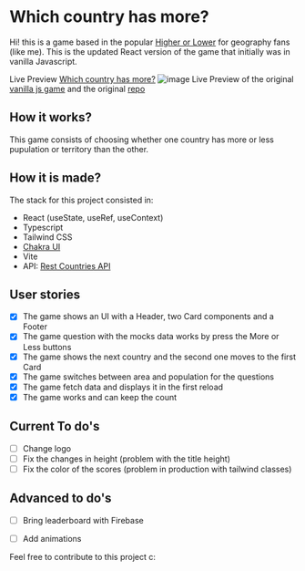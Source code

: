 # Which country has more?
Hi! this is a game based in the popular [Higher or Lower](http://www.higherlowergame.com) for geography fans (like me).
This is the updated React version of the game that initially was in vanilla Javascript.

Live Preview [Which country has more?](https://countries-population-react.vercel.app)
![image](https://user-images.githubusercontent.com/77643820/221383242-d2935c0a-0d7b-420b-8227-1cc3e80cf054.png)
Live Preview of the original [vanilla js game](https://countries-population-juanguerrero09.vercel.app) and the original [repo](https://github.com/JuanGuerrero09/countries-population)

## How it works?
This game consists of choosing whether one country has more or less pupulation or territory than the other.
## How it is made?
The stack for this project consisted in: 
- React (useState, useRef, useContext)
- Typescript
- Tailwind CSS
- [Chakra UI](https://chakra-ui.com)
- Vite
- API: [Rest Countries API](https://restcountries.com/)

## User stories

- [x] The game shows an UI with a Header, two Card components and a Footer
- [x] The game question with the mocks data works by press the More or Less buttons
- [x] The game shows the next country and the second one moves to the first Card
- [x] The game switches between area and population for the questions
- [x] The game fetch data and displays it in the first reload
- [x] The game works and can keep the count

## Current To do's

- [ ] Change logo
- [ ] Fix the changes in height (problem with the title height)
- [ ] Fix the color of the scores (problem in production with tailwind classes)

## Advanced to do's

- [ ] Bring leaderboard with Firebase
- [ ] Add animations




Feel free to contribute to this project c:
